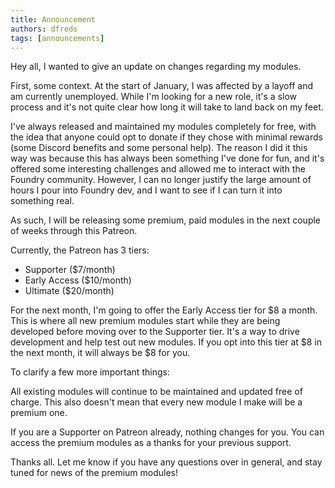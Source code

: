 ```yaml
---
title: Announcement
authors: dfreds
tags: [announcements]
---
```


Hey all, I wanted to give an update on changes regarding my modules. 

First, some context. At the start of January, I was affected by a layoff and am
currently unemployed. While I'm looking for a new role, it's a slow process and
it's not quite clear how long it will take to land back on my feet. 

I've always released and maintained my modules completely for free, with the
idea that anyone could opt to donate if they chose with minimal rewards (some
Discord benefits and some personal help). The reason I did it this way was
because this has always been something I've done for fun, and it's offered some
interesting challenges and allowed me to interact with the Foundry community.
However, I can no longer justify the large amount of hours I pour into Foundry
dev, and I want to see if I can turn it into something real. 

<!-- truncate -->

As such, I will be releasing some premium, paid modules in the next couple of
weeks through this Patreon. 

Currently, the Patreon has 3 tiers: 

- Supporter ($7/month)
- Early Access ($10/month)
- Ultimate ($20/month)

For the next month, I'm going to offer the Early Access tier for $8 a month.
This is where all new premium modules start while they are being developed
before moving over to the Supporter tier. It's a way to drive development and
help test out new modules. If you opt into this tier at $8 in the next month, it
will always be $8 for you. 

To clarify a few more important things: 

All existing modules will continue to be maintained and updated free of charge.
This also doesn't mean that every new module I make will be a premium one.

If you are a Supporter on Patreon already, nothing changes for you. You can
access the premium modules as a thanks for your previous support.

Thanks all. Let me know if you have any questions over in ⁠general, and stay
tuned for news of the premium modules!
